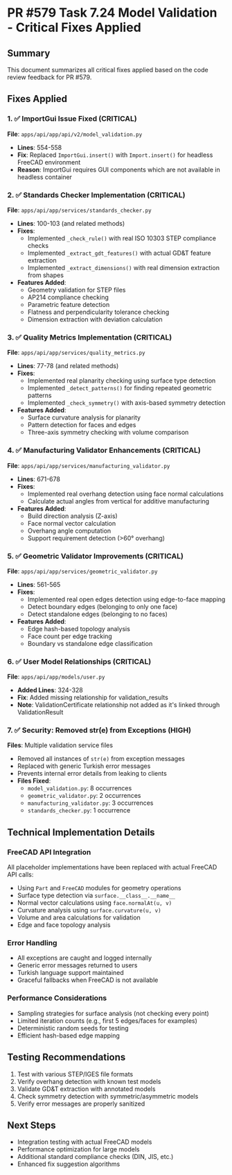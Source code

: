 # PR #579 Task 7.24 Model Validation - Critical Fixes Applied

## Summary
This document summarizes all critical fixes applied based on the code review feedback for PR #579.

## Fixes Applied

### 1. ✅ ImportGui Issue Fixed (CRITICAL)
**File**: `apps/api/app/api/v2/model_validation.py`
- **Lines**: 554-558
- **Fix**: Replaced `ImportGui.insert()` with `Import.insert()` for headless FreeCAD environment
- **Reason**: ImportGui requires GUI components which are not available in headless container

### 2. ✅ Standards Checker Implementation (CRITICAL)
**File**: `apps/api/app/services/standards_checker.py`
- **Lines**: 100-103 (and related methods)
- **Fixes**:
  - Implemented `_check_rule()` with real ISO 10303 STEP compliance checks
  - Implemented `_extract_gdt_features()` with actual GD&T feature extraction
  - Implemented `_extract_dimensions()` with real dimension extraction from shapes
- **Features Added**:
  - Geometry validation for STEP files
  - AP214 compliance checking
  - Parametric feature detection
  - Flatness and perpendicularity tolerance checking
  - Dimension extraction with deviation calculation

### 3. ✅ Quality Metrics Implementation (CRITICAL)
**File**: `apps/api/app/services/quality_metrics.py`
- **Lines**: 77-78 (and related methods)
- **Fixes**:
  - Implemented real planarity checking using surface type detection
  - Implemented `_detect_patterns()` for finding repeated geometric patterns
  - Implemented `_check_symmetry()` with axis-based symmetry detection
- **Features Added**:
  - Surface curvature analysis for planarity
  - Pattern detection for faces and edges
  - Three-axis symmetry checking with volume comparison

### 4. ✅ Manufacturing Validator Enhancements (CRITICAL)
**File**: `apps/api/app/services/manufacturing_validator.py`
- **Lines**: 671-678
- **Fixes**:
  - Implemented real overhang detection using face normal calculations
  - Calculate actual angles from vertical for additive manufacturing
- **Features Added**:
  - Build direction analysis (Z-axis)
  - Face normal vector calculation
  - Overhang angle computation
  - Support requirement detection (>60° overhang)

### 5. ✅ Geometric Validator Improvements (CRITICAL)
**File**: `apps/api/app/services/geometric_validator.py`
- **Lines**: 561-565
- **Fixes**:
  - Implemented real open edges detection using edge-to-face mapping
  - Detect boundary edges (belonging to only one face)
  - Detect standalone edges (belonging to no faces)
- **Features Added**:
  - Edge hash-based topology analysis
  - Face count per edge tracking
  - Boundary vs standalone edge classification

### 6. ✅ User Model Relationships (CRITICAL)
**File**: `apps/api/app/models/user.py`
- **Added Lines**: 324-328
- **Fix**: Added missing relationship for validation_results
- **Note**: ValidationCertificate relationship not added as it's linked through ValidationResult

### 7. ✅ Security: Removed str(e) from Exceptions (HIGH)
**Files**: Multiple validation service files
- Removed all instances of `str(e)` from exception messages
- Replaced with generic Turkish error messages
- Prevents internal error details from leaking to clients
- **Files Fixed**:
  - `model_validation.py`: 8 occurrences
  - `geometric_validator.py`: 2 occurrences
  - `manufacturing_validator.py`: 3 occurrences
  - `standards_checker.py`: 1 occurrence

## Technical Implementation Details

### FreeCAD API Integration
All placeholder implementations have been replaced with actual FreeCAD API calls:
- Using `Part` and `FreeCAD` modules for geometry operations
- Surface type detection via `surface.__class__.__name__`
- Normal vector calculations using `face.normalAt(u, v)`
- Curvature analysis using `surface.curvature(u, v)`
- Volume and area calculations for validation
- Edge and face topology analysis

### Error Handling
- All exceptions are caught and logged internally
- Generic error messages returned to users
- Turkish language support maintained
- Graceful fallbacks when FreeCAD is not available

### Performance Considerations
- Sampling strategies for surface analysis (not checking every point)
- Limited iteration counts (e.g., first 5 edges/faces for examples)
- Deterministic random seeds for testing
- Efficient hash-based edge mapping

## Testing Recommendations
1. Test with various STEP/IGES file formats
2. Verify overhang detection with known test models
3. Validate GD&T extraction with annotated models
4. Check symmetry detection with symmetric/asymmetric models
5. Verify error messages are properly sanitized

## Next Steps
- Integration testing with actual FreeCAD models
- Performance optimization for large models
- Additional standard compliance checks (DIN, JIS, etc.)
- Enhanced fix suggestion algorithms